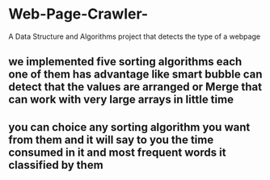 # Web-Page-Crawler-
A Data Structure and Algorithms project that detects the type of a webpage 

## we implemented five sorting algorithms each one of them has advantage like smart bubble can detect that the values are arranged or Merge that can work with very large arrays in little time 
## you can choice any sorting algorithm you want from them and it will say to you the time consumed in it and most frequent words it classified by them 
